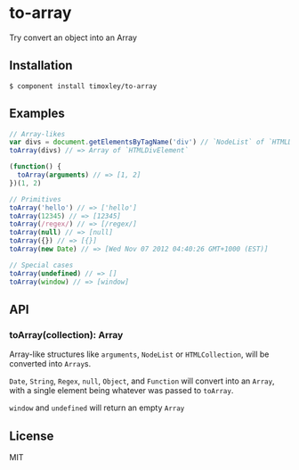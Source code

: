 
# to-array

  Try convert an object into an Array

## Installation

    $ component install timoxley/to-array

## Examples

```js
// Array-likes
var divs = document.getElementsByTagName('div') // `NodeList` of `HTMLDivElement`
toArray(divs) // => Array of `HTMLDivElement`

(function() {
  toArray(arguments) // => [1, 2]
})(1, 2)

// Primitives
toArray('hello') // => ['hello']
toArray(12345) // => [12345]
toArray(/regex/) // => [/regex/]
toArray(null) // => [null]
toArray({}) // => [{}]
toArray(new Date) // => [Wed Nov 07 2012 04:40:26 GMT+1000 (EST)]

// Special cases
toArray(undefined) // => []
toArray(window) // => [window]

```

## API

### toArray(collection): Array
  Array-like structures like `arguments`, `NodeList`
  or `HTMLCollection`, will be converted into `Array`s.

  `Date`, `String`, `Regex`, `null`, `Object`, and `Function` will
  convert into an `Array`, with a single element being whatever was
  passed to `toArray`.

  `window` and `undefined` will return an empty `Array`

## License

  MIT
